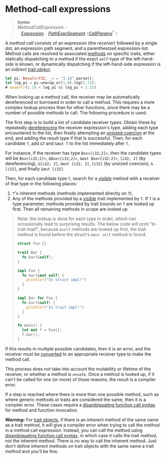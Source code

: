 # Method-call expressions

> **<sup>Syntax</sup>**\
> _MethodCallExpression_ :\
> &nbsp;&nbsp; [_Expression_] `.` [_PathExprSegment_] `(`[_CallParams_]<sup>?</sup> `)`

A _method call_ consists of an expression (the *receiver*) followed by a single
dot, an expression path segment, and a parenthesized expression-list. Method calls are
resolved to associated [methods] on specific traits, either statically
dispatching to a method if the exact `self`-type of the left-hand-side is known,
or dynamically dispatching if the left-hand-side expression is an indirect
[trait object](types.html#trait-objects).

```rust
let pi: Result<f32, _> = "3.14".parse();
let log_pi = pi.unwrap_or(1.0).log(2.72);
# assert!(1.14 < log_pi && log_pi < 1.15)
```

When looking up a method call, the receiver may be automatically dereferenced or
borrowed in order to call a method. This requires a more complex lookup process
than for other functions, since there may be a number of possible methods to
call. The following procedure is used:

The first step is to build a list of candidate receiver types. Obtain
these by repeatedly [dereferencing][dereference] the receiver expression's type,
adding each type encountered to the list, then finally attempting an [unsized
coercion] at the end, and adding the result type if that is successful. Then,
for each candidate `T`, add `&T` and `&mut T` to the list immediately after `T`.

For instance, if the receiver has type `Box<[i32;2]>`, then the candidate types
will be `Box<[i32;2]>`, `&Box<[i32;2]>`, `&mut Box<[i32;2]>`, `[i32; 2]` (by
dereferencing), `&[i32; 2]`, `&mut [i32; 2]`, `[i32]` (by unsized coercion),
`&[i32]`, and finally `&mut [i32]`.

Then, for each candidate type `T`, search for a [visible] method with
a receiver of that type in the following places:

1. `T`'s inherent methods (methods implemented directly on `T`).
1. Any of the methods provided by a [visible] trait implemented by `T`. If `T`
   is a type parameter, methods provided by trait bounds on `T` are looked up
   first. Then all remaining methods in scope are looked up.

> Note: the lookup is done for each type in order, which can occasionally lead
> to surprising results. The below code will print "In trait impl!", because
> `&self` methods are looked up first, the trait method is found before the
> struct's `&mut self` method is found.
>
> ```rust
> struct Foo {}
>
> trait Bar {
>   fn bar(&self);
> }
>
> impl Foo {
>   fn bar(&mut self) {
>     println!("In struct impl!")
>   }
> }
>
> impl Bar for Foo {
>   fn bar(&self) {
>     println!("In trait impl!")
>   }
> }
>
> fn main() {
>   let mut f = Foo{};
>   f.bar();
> }
> ```

If this results in multiple possible candidates, then it is an error, and the
receiver must be [converted][disambiguate call] to an appropriate receiver type
to make the method call.

This process does not take into account the mutability or lifetime of the
receiver, or whether a method is `unsafe`. Once a method is looked up, if it
can't be called for one (or more) of those reasons, the result is a compiler
error.

If a step is reached where there is more than one possible method, such as where
generic methods or traits are considered the same, then it is a compiler
error. These cases require a [disambiguating function call syntax] for method
and function invocation.

<div class="warning">

***Warning:*** For [trait objects], if there is an inherent method of the same
name as a trait method, it will give a compiler error when trying to call the
method in a method call expression. Instead, you can call the method using
[disambiguating function call syntax], in which case it calls the trait
method, not the inherent method. There is no way to call the inherent method.
Just don't define inherent methods on trait objects with the same name a trait
method and you'll be fine.

</div>

[_CallParams_]: expressions/call-expr.html
[_Expression_]: expressions.html
[_PathExprSegment_]: paths.html#paths-in-expressions
[visible]: visibility-and-privacy.html
[array]: types.html#array-and-slice-types
[trait objects]: types.html#trait-objects
[disambiguate call]: expressions/call-expr.html#disambiguating-function-calls
[disambiguating function call syntax]: expressions/call-expr.html#disambiguating-function-calls
[dereference]: expressions/operator-expr.html#the-dereference-operator
[methods]: items/associated-items.html#methods
[unsized coercion]: type-coercions.html#unsized-coercions
